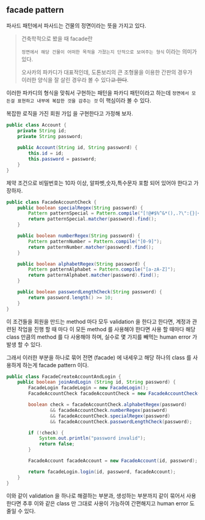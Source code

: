 ## facade pattern

파사드 패턴에서 파사드는 건물의 정면이라는 뜻을 가지고 있다.

> 건축학적으로 봤을 때 facade란
> 
> `정면에서 해당 건물이 어떠한 목적을 가졌는지 단적으로 보여주는 형식` 이라는 의미가 있다. 
> 
> 오사카의 파카디가 대표적인데, 도톤보리의 큰 조형물을 이용한 간판의 경우가 이러한 양식을 잘 살린 경우라 볼 수 있다~~고 한다~~.

이러한 파카디의 형식을 맞춰서 구현하는 패턴을 파카디 패턴이라고 하는데
`정면에서 모든걸 표현하고 내부에 복잡한 것을 감추는 것` 이 핵심이라 볼 수 있다.

복잡한 로직을 가진 회원 가입 을 구현한다고 가정해 보자.

```java
public class Account {
	private String id;
	private String password;
	
	public Account(String id, String password) {
		this.id = id;
		this.password = password;
    }
}
```

제약 조건으로 비밀번호는 10자 이상, 알파벳,숫자,특수문자 포함 되어 있어야 한다고 가장하자.

```java
public class FacadeAccountCheck {
	public boolean specialRegex(String password) {
		Pattern patternSpecial = Pattern.compile("[!@#$%^&*(),.?\":{}|<>]");
		return patternSpecial.matcher(password).find();
	}

	public boolean numberRegex(String password) {
		Pattern patternNumber = Pattern.compile("[0-9]");
		return patternNumber.matcher(password).find();
	}

	public boolean alphabetRegex(String password) {
		Pattern patternAlphabet = Pattern.compile("[a-zA-Z]");
		return patternAlphabet.matcher(password).find();
	}

	public boolean passwordLengthCheck(String password) {
		return password.length() >= 10;
	}
}
```

이 조건들을 회원을 만드는 method 마다 모두 validation 을 한다고 한다면, 계정과 관련된 작업을 진행 할 때 마다
이 모든 method 를 사용해야 한다면 사용 할 때마다 해당 class 만큼의 method 를 다 사용해야 하며,
실수로 몇 가지를 빼먹는 human error 가 발생 할 수 있다.

그래서 이러한 부분을 하나로 묶어 전면 (facade) 에 내세우고 해당 하나의 class 를 사용하게 하는게 facade pattern
이다.

```java
public class FacadeCreateAccountAndLogin {
	public boolean joinAndLogin (String id, String password) {
		FacadeLogin facadeLogin = new FacadeLogin();
		FacadeAccountCheck facadeAccountCheck = new FacadeAccountCheck();

		boolean check = facadeAccountCheck.alphabetRegex(password)
				&& facadeAccountCheck.numberRegex(password)
				&& facadeAccountCheck.specialRegex(password)
				&& facadeAccountCheck.passwordLengthCheck(password);

		if (!check) {
			System.out.println("password invalid");
			return false;
		}

		FacadeAccount facadeAccount = new FacadeAccount(id, password);

		return facadeLogin.login(id, password, facadeAccount);
	}
}
```

이와 같이 validation 을 하나로 해결하는 부분과, 생성하는 부분까지 같이 묶어서 사용한다면
추후 이와 같은 class 만 그대로 사용이 가능하여 간편해지고 human error 도 줄일 수 있다.